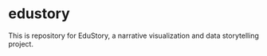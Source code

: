 # edustory
This is repository for EduStory, a narrative visualization and data storytelling project.

